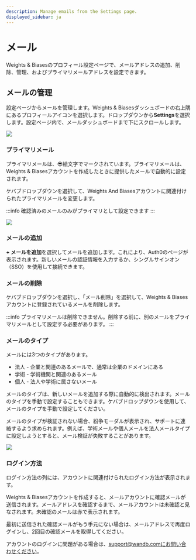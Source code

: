 ```yaml
---
description: Manage emails from the Settings page.
displayed_sidebar: ja
---
```


# メール

Weights & Biasesのプロフィール設定ページで、メールアドレスの追加、削除、管理、およびプライマリメールアドレスを設定できます。

## メールの管理

設定ページからメールを管理します。Weights & Biasesダッシュボードの右上隅にあるプロフィールアイコンを選択します。ドロップダウンから**Settings**を選択します。設定ページ内で、メールダッシュボードまで下にスクロールします。

![](/images/app_ui/manage_emails.png)

### プライマリメール

プライマリメールは、😎絵文字でマークされています。プライマリメールは、Weights & Biasesアカウントを作成したときに提供したメールで自動的に設定されます。

ケバブドロップダウンを選択して、Weights And Biasesアカウントに関連付けられたプライマリメールを変更します。

:::info
確認済みのメールのみがプライマリとして設定できます
:::

![](/images/app_ui/primary_email.png)

### メールの追加

**+ メールを追加**を選択してメールを追加します。これにより、Auth0のページが表示されます。新しいメールの認証情報を入力するか、シングルサインオン（SSO）を使用して接続できます。
### メールの削除

ケバブドロップダウンを選択し、「メール削除」を選択して、Weights & Biasesアカウントに登録されているメールを削除します。

:::info
プライマリメールは削除できません。削除する前に、別のメールをプライマリメールとして設定する必要があります。
:::

### メールのタイプ

メールには3つのタイプがあります。

* 法人 - 企業と関連のあるメールで、通常は企業のドメインにある
* 学術 - 学術機関と関連のあるメール
* 個人 - 法人や学術に属さないメール

メールのタイプは、新しいメールを追加する際に自動的に検出されます。メールのタイプを手動で設定することもできます。ケバブドロップダウンを使用して、メールのタイプを手動で設定してください。

メールのタイプが検証されない場合、紛争モーダルが表示され、サポートに連絡するよう求められます。例えば、学術メールや個人メールを法人メールタイプに設定しようとすると、メール検証が失敗することがあります。

![](/images/app_ui/email_types.png)

### ログイン方法

ログイン方法の列には、アカウントに関連付けられたログイン方法が表示されます。

Weights & Biasesアカウントを作成すると、メールアカウントに確認メールが送信されます。メールアドレスを確認するまで、メールアカウントは未確認と見なされます。未確認のメールは赤で表示されます。

最初に送信された確認メールがもう手元にない場合は、メールアドレスで再度ログインし、2回目の確認メールを取得してください。

アカウントのログインに問題がある場合は、support@wandb.comにお問い合わせください。